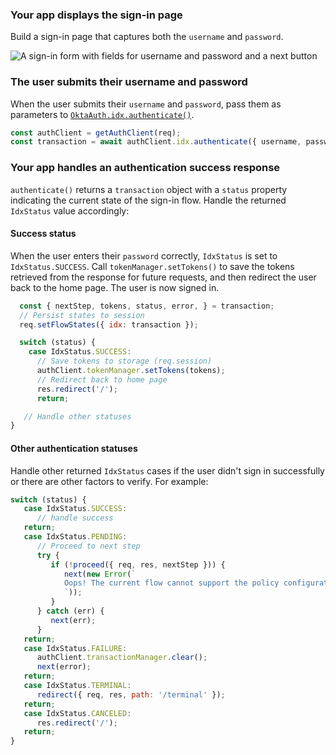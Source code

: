 ### Your app displays the sign-in page

Build a sign-in page that captures both the `username` and `password`.

<div class="half wireframe-border">

![A sign-in form with fields for username and password and a next button](/img/wireframes/sign-in-form-username-password.png)

<!--

Source image: https://www.figma.com/file/YH5Zhzp66kGCglrXQUag2E/%F0%9F%93%8A-Updated-Diagrams-for-Dev-Docs?node-id=3398%3A36678&t=wzNwSZkdctajVush-1 sign-in-form-username-password
 -->

</div>

### The user submits their username and password

When the user submits their `username` and `password`, pass them as parameters to [`OktaAuth.idx.authenticate()`](https://github.com/okta/okta-auth-js/blob/master/docs/idx.md#idxauthenticate).

```javascript
const authClient = getAuthClient(req);
const transaction = await authClient.idx.authenticate({ username, password });
```

### Your app handles an authentication success response

`authenticate()` returns a `transaction` object with a `status` property indicating the current state of the sign-in flow. Handle the returned `IdxStatus` value accordingly:

#### Success status

When the user enters their `password` correctly, `IdxStatus` is set to `IdxStatus.SUCCESS`. Call `tokenManager.setTokens()` to save the tokens retrieved from the response for future requests, and then redirect the user back to the home page. The user is now signed in.

```js
  const { nextStep, tokens, status, error, } = transaction;
  // Persist states to session
  req.setFlowStates({ idx: transaction });

  switch (status) {
    case IdxStatus.SUCCESS:
      // Save tokens to storage (req.session)
      authClient.tokenManager.setTokens(tokens);
      // Redirect back to home page
      res.redirect('/');
      return;

   // Handle other statuses
}
```

#### Other authentication statuses

Handle other returned `IdxStatus` cases if the user didn't sign in successfully or there are other factors to verify. For example:

```js
switch (status) {
   case IdxStatus.SUCCESS:
      // handle success
   return;
   case IdxStatus.PENDING:
      // Proceed to next step
      try {
         if (!proceed({ req, res, nextStep })) {
            next(new Error(`
            Oops! The current flow cannot support the policy configuration in your org.
            `));
         }
      } catch (err) {
         next(err);
      }
   return;
   case IdxStatus.FAILURE:
      authClient.transactionManager.clear();
      next(error);
   return;
   case IdxStatus.TERMINAL:
      redirect({ req, res, path: '/terminal' });
   return;
   case IdxStatus.CANCELED:
      res.redirect('/');
   return;
}
```
